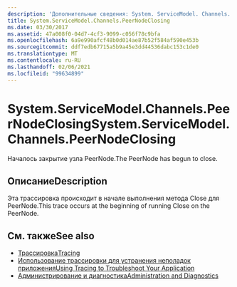 ```yaml
---
description: 'Дополнительные сведения: System. ServiceModel. Channels. Пирнодеклосинг'
title: System.ServiceModel.Channels.PeerNodeClosing
ms.date: 03/30/2017
ms.assetid: 47a008f0-04d7-4cf3-9099-c056f78c9bfa
ms.openlocfilehash: 6a9e990afcf48b0d014ae87b52f584af590e453b
ms.sourcegitcommit: ddf7edb67715a5b9a45e3dd44536dabc153c1de0
ms.translationtype: MT
ms.contentlocale: ru-RU
ms.lasthandoff: 02/06/2021
ms.locfileid: "99634899"
---
```

# <a name="systemservicemodelchannelspeernodeclosing"></a><span data-ttu-id="d1503-103">System.ServiceModel.Channels.PeerNodeClosing</span><span class="sxs-lookup"><span data-stu-id="d1503-103">System.ServiceModel.Channels.PeerNodeClosing</span></span>

<span data-ttu-id="d1503-104">Началось закрытие узла PeerNode.</span><span class="sxs-lookup"><span data-stu-id="d1503-104">The PeerNode has begun to close.</span></span>  
  
## <a name="description"></a><span data-ttu-id="d1503-105">Описание</span><span class="sxs-lookup"><span data-stu-id="d1503-105">Description</span></span>  

 <span data-ttu-id="d1503-106">Эта трассировка происходит в начале выполнения метода Close для PeerNode.</span><span class="sxs-lookup"><span data-stu-id="d1503-106">This trace occurs at the beginning of running Close on the PeerNode.</span></span>  
  
## <a name="see-also"></a><span data-ttu-id="d1503-107">См. также</span><span class="sxs-lookup"><span data-stu-id="d1503-107">See also</span></span>

- [<span data-ttu-id="d1503-108">Трассировка</span><span class="sxs-lookup"><span data-stu-id="d1503-108">Tracing</span></span>](index.md)
- [<span data-ttu-id="d1503-109">Использование трассировки для устранения неполадок приложения</span><span class="sxs-lookup"><span data-stu-id="d1503-109">Using Tracing to Troubleshoot Your Application</span></span>](using-tracing-to-troubleshoot-your-application.md)
- [<span data-ttu-id="d1503-110">Администрирование и диагностика</span><span class="sxs-lookup"><span data-stu-id="d1503-110">Administration and Diagnostics</span></span>](../index.md)
